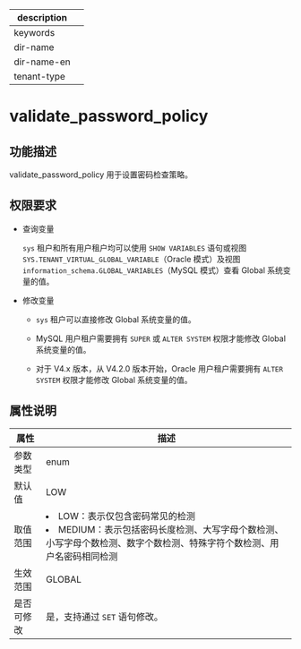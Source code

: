 |description||
|---|---|
|keywords||
|dir-name||
|dir-name-en||
|tenant-type||

# validate_password_policy

## 功能描述

validate_password_policy 用于设置密码检查策略。

## 权限要求

* 查询变量

  `sys` 租户和所有用户租户均可以使用 `SHOW VARIABLES` 语句或视图 `SYS.TENANT_VIRTUAL_GLOBAL_VARIABLE`（Oracle 模式）及视图 `information_schema.GLOBAL_VARIABLES`（MySQL 模式）查看 Global 系统变量的值。

* 修改变量

  * `sys` 租户可以直接修改 Global 系统变量的值。
  
  * MySQL 用户租户需要拥有 `SUPER` 或 `ALTER SYSTEM` 权限才能修改 Global 系统变量的值。

  * 对于 V4.x 版本，从 V4.2.0 版本开始，Oracle 用户租户需要拥有 `ALTER SYSTEM` 权限才能修改 Global 系统变量的值。

## 属性说明

| **属性**  |**描述**|
|---------|----------------------------------------------------------------------------------------------------------------------------------------------------------------------------|
| 参数类型    | enum |
| 默认值     | LOW  |
| 取值范围    | <li> LOW：表示仅包含密码常见的检测   <li> MEDIUM：表示包括密码长度检测、大写字母个数检测、小写字母个数检测、数字个数检测、特殊字符个数检测、用户名密码相同检测    |
| 生效范围    | GLOBAL                                                                                  |
| 是否可修改  | 是，支持通过 `SET` 语句修改。|
